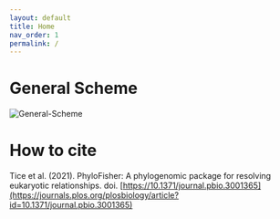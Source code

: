 ```yaml
---
layout: default
title: Home
nav_order: 1
permalink: /
---
```


# General Scheme
![General-Scheme](/assests/images/general-scheme.png)

# How to cite
Tice et al. (2021). PhyloFisher: A phylogenomic package for resolving eukaryotic relationships. doi. [https://10.1371/journal.pbio.3001365](https://journals.plos.org/plosbiology/article?id=10.1371/journal.pbio.3001365)